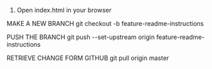 1. Open index.html in your browser

MAKE A NEW BRANCH
git checkout -b feature-readme-instructions

PUSH THE BRANCH
git push --set-upstream origin feature-readme-instructions

RETRIEVE CHANGE FORM GITHUB
git pull origin master
